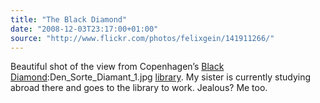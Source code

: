 ```yaml
---
title: "The Black Diamond"
date: "2008-12-03T23:17:00+01:00"
source: "http://www.flickr.com/photos/felixgein/141911266/"
---
```


Beautiful shot of the view from Copenhagen’s [Black Diamond](http://en.wikipedia.org/wiki/Image):Den_Sorte_Diamant_1.jpg [library](http://en.wikipedia.org/wiki/Royal_Danish_Library). My sister is currently studying abroad there and goes to the library to work. Jealous? Me too.
